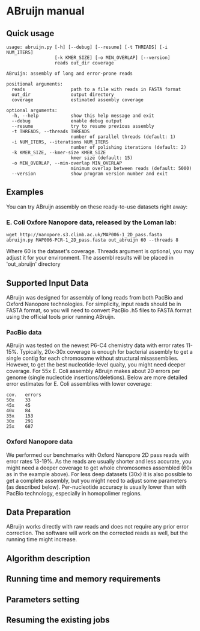ABruijn manual
==============

Quick usage
-----------

    usage: abruijn.py [-h] [--debug] [--resume] [-t THREADS] [-i NUM_ITERS]
                      [-k KMER_SIZE] [-o MIN_OVERLAP] [--version]
                      reads out_dir coverage
    
    ABruijn: assembly of long and error-prone reads
    
    positional arguments:
      reads                 path to a file with reads in FASTA format
      out_dir               output directory
      coverage              estimated assembly coverage
    
    optional arguments:
      -h, --help            show this help message and exit
      --debug               enable debug output
      --resume              try to resume previous assembly
      -t THREADS, --threads THREADS
                            number of parallel threads (default: 1)
      -i NUM_ITERS, --iterations NUM_ITERS
                            number of polishing iterations (default: 2)
      -k KMER_SIZE, --kmer-size KMER_SIZE
                            kmer size (default: 15)
      -o MIN_OVERLAP, --min-overlap MIN_OVERLAP
                            minimum overlap between reads (default: 5000)
      --version             show program version number and exit


Examples
--------

You can try ABruijn assembly on these ready-to-use datasets right away:

### E. Coli Oxfore Nanopore data, released by the Loman lab:

    wget http://nanopore.s3.climb.ac.uk/MAP006-1_2D_pass.fasta
	abruijn.py MAP006-PCR-1_2D_pass.fasta out_abruijn 60 --threads 8

Where 60 is the dataset's coverage. Threads argument is optional, 
you may adjust it for your environment. The assembl results will
be placed in 'out_abruijn' directory


Supported Input Data
--------------------

ABruijn was designed for assembly of long reads from both PacBio and 
Oxford Nanopore technologies. For simplicity, input reads should be in FASTA format,
so you will need to convert PacBio .h5 files to FASTA format using the official 
tools prior running ABruijn.

### PacBio data

ABruijn was tested on the newest P6-C4 chemistry data with error rates 11-15%.
Typically, 20x-30x coverage is enough for bacterial assembly to get a single contig
for each chromosome without structural misassemblies. However, to get the best 
nucleotide-level quaity, you might need deeper coverage. For 55x E. Coli assembly
ABruijn makes about 20 errors per genome (single nucleotide insertions/deletions). 
Below are more detailed error estimates for E. Coli assemblies with lower coverage:

    cov.   errors
    50x    33
	45x    45
	40x    84
	35x    153
	30x    291
	25x    687


### Oxford Nanopore data

We performed our benchmarks with Oxford Nanopore 2D pass reads with error rates 13-19%.
As the reads are usually shorter and less accurate, you might need a deeper coverage 
to get whole chromosomes assembled (60x as in the example above). For less deep datasets
(30x) it is also possible to get a complete assembly, but you might need to adjust
some parameters (as described below). Per-nucleotide accuracy is usually lower than with
PacBio technology, especially in homopolimer regions.

Data Preparation
----------------

ABruijn works directly with raw reads and does not require any prior error correction.
The software will work on the corrected reads as well, but the running time might increase.


Algorithm description
---------------------



Running time and memory requirements
------------------------------------



Parameters setting
------------------



Resuming the existing jobs
--------------------------
